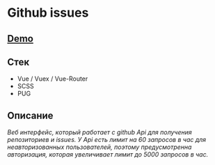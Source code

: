# Github issues

## [Demo](https://mol4ok.github.io/git-issues-vue/)

## Стек

- Vue / Vuex / Vue-Router
- SCSS
- PUG

## Описание

_Веб интерфейс, который работает с github Api для получения репозиториев и issues. У Api есть лимит на 60 запросов в час для неавторизованных пользователей, поэтому предусмотренна авторизация, которая увеличивает лимит до 5000 запросов в час._
